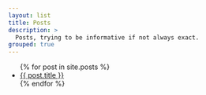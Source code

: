 ```yaml
---
layout: list
title: Posts
description: >
  Posts, trying to be informative if not always exact.
grouped: true
---
```


<ul>
  {% for post in site.posts %}
    <li>
      <a href="{{ post.url }}">{{ post.title }}</a>
    </li>
  {% endfor %}
</ul>
